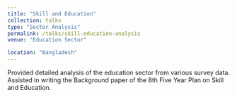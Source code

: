 ```yaml
---
title: "Skill and Education"
collection: talks
type: "Sector Analysis"
permalink: /talks/skill-education-analysis
venue: "Education Sector"

location: "Bangladesh"
---
```


Provided detailed analysis of the education sector from various survey data. Assisted in writing
 the Background paper of the 8th Five Year Plan on Skill and Education.

